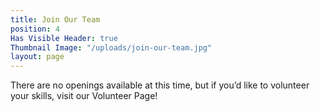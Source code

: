 ```yaml
---
title: Join Our Team
position: 4
Has Visible Header: true
Thumbnail Image: "/uploads/join-our-team.jpg"
layout: page
---
```


There are no openings available at this time, but if you’d like to volunteer your skills, visit our Volunteer Page!